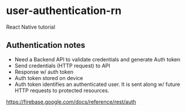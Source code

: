 # user-authentication-rn
React Native tutorial 


## Authentication notes
- Need a Backend API to validate credentials and generate Auth token
- Send credentials (HTTP request) to API
- Response w/ auth token
- Auth token stored on device
- Auth token identifies an authenticated user. It is sent along w/ future HTTP requests to protected resources.


https://firebase.google.com/docs/reference/rest/auth